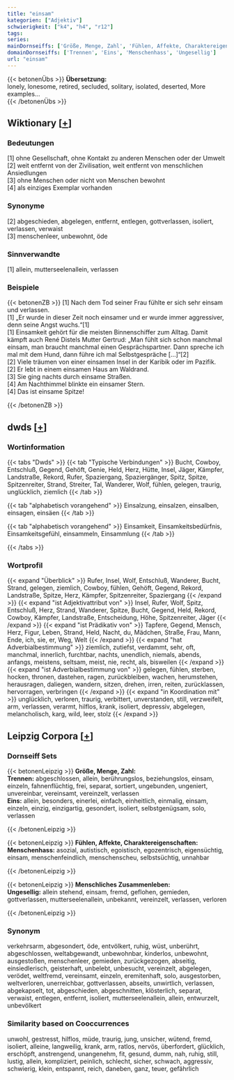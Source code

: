 ```yaml
---
title: "einsam"
kategorien: ["Adjektiv"]
schwierigkeit: ["k4", "h4", "r12"]
tags:
series:
mainDornseiffs: ['Größe, Menge, Zahl', 'Fühlen, Affekte, Charaktereigenschaften', 'Menschliches Zusammenleben']
domainDornseiffs: ['Trennen', 'Eins', 'Menschenhass', 'Ungesellig']
url: "einsam"
---
```


{{< betonenÜbs >}}
**Übersetzung:**  
lonely, lonesome, retired, secluded, solitary, isolated, deserted, More examples...  
{{< /betonenÜbs >}}

## Wiktionary [[+](https://de.wiktionary.org/wiki/einsam)]

### Bedeutungen
[1] ohne Gesellschaft, ohne Kontakt zu anderen Menschen oder der Umwelt  
[2] weit entfernt von der Zivilisation, weit entfernt von menschlichen Ansiedlungen  
[3] ohne Menschen oder nicht von Menschen bewohnt  
[4] als einziges Exemplar vorhanden  

### Synonyme
[2] abgeschieden, abgelegen, entfernt, entlegen, gottverlassen, isoliert, verlassen, verwaist  
[3] menschenleer, unbewohnt, öde  

### Sinnverwandte
[1] allein, mutterseelenallein, verlassen  

### Beispiele
{{< betonenZB >}}
[1] Nach dem Tod seiner Frau fühlte er sich sehr einsam und verlassen.  
[1] „Er wurde in dieser Zeit noch einsamer und er wurde immer aggressiver, denn seine Angst wuchs.“[1]  
[1] Einsamkeit gehört für die meisten Binnenschiffer zum Alltag. Damit kämpft auch René Distels Mutter Gertrud: „Man fühlt sich schon manchmal einsam, man braucht manchmal einen Gesprächspartner. Dann spreche ich mal mit dem Hund, dann führe ich mal Selbstgespräche […]“[2]  
[2] Viele träumen von einer einsamen Insel in der Karibik oder im Pazifik.  
[2] Er lebt in einem einsamen Haus am Waldrand.  
[3] Sie ging nachts durch einsame Straßen.  
[4] Am Nachthimmel blinkte ein einsamer Stern.  
[4] Das ist einsame Spitze!  

{{< /betonenZB >}}


## dwds [[+](https://www.dwds.de/wb/einsam)]

### Wortinformation
{{< tabs "Dwds" >}}
{{< tab "Typische Verbindungen" >}}
Bucht, Cowboy, Entschluß, Gegend, Gehöft, Genie, Held, Herz, Hütte, Insel, Jäger, Kämpfer, Landstraße, Rekord, Rufer, Spaziergang, Spaziergänger, Spitz, Spitze, Spitzenreiter, Strand, Streiter, Tal, Wanderer, Wolf, fühlen, gelegen, traurig, unglücklich, ziemlich
{{< /tab >}}

{{< tab "alphabetisch vorangehend" >}}
Einsalzung, einsalzen, einsalben, einsagen, einsäen
{{< /tab >}}

{{< tab "alphabetisch vorangehend" >}}
Einsamkeit, Einsamkeitsbedürfnis, Einsamkeitsgefühl, einsammeln, Einsammlung
{{< /tab >}}

{{< /tabs >}}

### Wortprofil
{{< expand "Überblick" >}} Rufer, Insel, Wolf, Entschluß, Wanderer, Bucht, Strand, gelegen, ziemlich, Cowboy, fühlen, Gehöft, Gegend, Rekord, Landstraße, Spitze, Herz, Kämpfer, Spitzenreiter, Spaziergang {{< /expand >}}
{{< expand "ist Adjektivattribut von" >}} Insel, Rufer, Wolf, Spitz, Entschluß, Herz, Strand, Wanderer, Spitze, Bucht, Gegend, Held, Rekord, Cowboy, Kämpfer, Landstraße, Entscheidung, Höhe, Spitzenreiter, Jäger {{< /expand >}}
{{< expand "ist Prädikativ von" >}} Tapfere, Gegend, Mensch, Herz, Figur, Leben, Strand, Held, Nacht, du, Mädchen, Straße, Frau, Mann, Ende, ich, sie, er, Weg, Welt {{< /expand >}}
{{< expand "hat Adverbialbestimmung" >}} ziemlich, zutiefst, verdammt, sehr, oft, manchmal, innerlich, furchtbar, nachts, unendlich, niemals, abends, anfangs, meistens, seltsam, meist, nie, recht, als, bisweilen {{< /expand >}}
{{< expand "ist Adverbialbestimmung von" >}} gelegen, fühlen, sterben, hocken, thronen, dastehen, ragen, zurückbleiben, wachen, herumstehen, herausragen, daliegen, wandern, sitzen, drehen, irren, reiten, zurücklassen, hervorragen, verbringen {{< /expand >}}
{{< expand "in Koordination mit" >}} unglücklich, verloren, traurig, verbittert, unverstanden, still, verzweifelt, arm, verlassen, verarmt, hilflos, krank, isoliert, depressiv, abgelegen, melancholisch, karg, wild, leer, stolz {{< /expand >}}

## Leipzig Corpora [[+](https://corpora.uni-leipzig.de/en/res?word=einsam&corpusId=deu_newscrawl-public_2018)]

### Dornseiff Sets
{{< betonenLeipzig >}}
**Größe, Menge, Zahl:**  
**Trennen:** abgeschlossen, allein, berührungslos, beziehungslos, einsam, einzeln, fahnenflüchtig, frei, separat, sortiert, ungebunden, ungeniert, unvereinbar, vereinsamt, vereinzelt, verlassen  
**Eins:** allein, besonders, einerlei, einfach, einheitlich, einmalig, einsam, einzeln, einzig, einzigartig, gesondert, isoliert, selbstgenügsam, solo, verlassen  

{{< /betonenLeipzig >}}


{{< betonenLeipzig >}}
**Fühlen, Affekte, Charaktereigenschaften:**  
**Menschenhass:** asozial, autistisch, egoistisch, egozentrisch, eigensüchtig, einsam, menschenfeindlich, menschenscheu, selbstsüchtig, unnahbar  

{{< /betonenLeipzig >}}


{{< betonenLeipzig >}}
**Menschliches Zusammenleben:**  
**Ungesellig:** allein stehend, einsam, fremd, geflohen, gemieden, gottverlassen, mutterseelenallein, unbekannt, vereinzelt, verlassen, verloren  

{{< /betonenLeipzig >}}

### Synonym
verkehrsarm, abgesondert, öde, entvölkert, ruhig, wüst, unberührt, abgeschlossen, weltabgewandt, unbewohnbar, kinderlos, unbewohnt, ausgestoßen, menschenleer, gemieden, zurückgezogen, abseitig, einsiedlerisch, geisterhaft, unbelebt, unbesucht, vereinzelt, abgelegen, verödet, weltfremd, vereinsamt, einzeln, eremitenhaft, solo, ausgestorben, weltverloren, unerreichbar, gottverlassen, abseits, unwirtlich, verlassen, abgekapselt, tot, abgeschieden, abgeschnitten, klösterlich, separat, verwaist, entlegen, entfernt, isoliert, mutterseelenallein, allein, entwurzelt, unbevölkert


### Similarity based on Cooccurrences
unwohl, gestresst, hilflos, müde, traurig, jung, unsicher, wütend, fremd, isoliert, alleine, langweilig, krank, arm, ratlos, nervös, überfordert, glücklich, erschöpft, anstrengend, unangenehm, fit, gesund, dumm, nah, ruhig, still, lustig, allein, kompliziert, peinlich, schlecht, sicher, schwach, aggressiv, schwierig, klein, entspannt, reich, daneben, ganz, teuer, gefährlich

